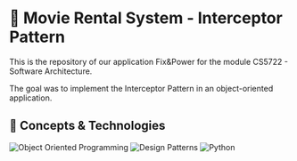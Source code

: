 # 🔧 Movie Rental System - Interceptor Pattern
This is the repository of our application Fix&Power for the module CS5722 - Software Architecture. 

The goal was to implement the Interceptor Pattern in an object-oriented application.

## 📖 Concepts & Technologies
![Object Oriented Programming](https://img.shields.io/badge/Object%20Oriented%20Programming-blueviolet.svg?style=for-the-badge)
![Design Patterns](https://img.shields.io/badge/Design%20Patterns-blueviolet.svg?style=for-the-badge)
![Python](https://img.shields.io/badge/Python-blueviolet.svg?style=for-the-badge&logo=Python&logoColor=white)
